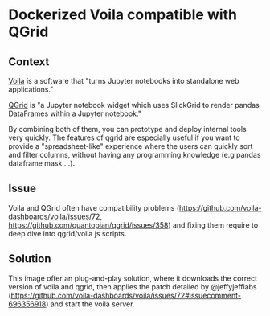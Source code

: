 # Dockerized Voila compatible with QGrid

## Context

[Voila](https://github.com/voila-dashboards/voila) is a software that "turns Jupyter notebooks into standalone web 
applications."

[QGrid](https://github.com/quantopian/qgrid) is "a Jupyter notebook widget which uses SlickGrid to render
pandas DataFrames within a Jupyter notebook."

By combining both of them, you can prototype and deploy internal tools very quickly. The features of qgrid are
especially useful if you want to provide a "spreadsheet-like" experience where the users can quickly  sort and filter
columns, without having any programming knowledge (e.g pandas dataframe mask ...).

## Issue

Voila and QGrid often have compatibility problems 
(https://github.com/voila-dashboards/voila/issues/72, https://github.com/quantopian/qgrid/issues/358) and fixing them
require to deep dive into qgrid/voila js scripts.

## Solution
This image offer an plug-and-play solution, where it downloads the correct version of voila and qgrid, then applies
the patch detailed by @jeffyjefflabs (https://github.com/voila-dashboards/voila/issues/72#issuecomment-696356918) and
start the voila server.